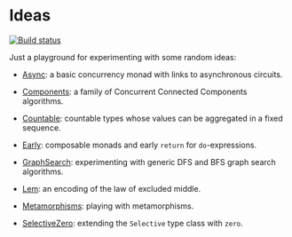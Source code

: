 # Ideas

[![Build status](https://img.shields.io/github/workflow/status/snowleopard/ideas/ci/main.svg)](https://github.com/snowleopard/ideas/actions)

Just a playground for experimenting with some random ideas:

* [Async](https://github.com/snowleopard/ideas/blob/main/src/Async.hs):
  a basic concurrency monad with links to asynchronous circuits.

* [Components](https://github.com/snowleopard/ideas/blob/main/src/Components.hs):
  a family of Concurrent Connected Components algorithms.

* [Countable](https://github.com/snowleopard/ideas/blob/main/src/Countable.hs):
  countable types whose values can be aggregated in a fixed sequence.

* [Early](https://github.com/snowleopard/ideas/blob/main/src/Early.hs):
  composable monads and early `return` for `do`-expressions.

* [GraphSearch](https://github.com/snowleopard/ideas/blob/main/src/GraphSearch.hs):
  experimenting with generic DFS and BFS graph search algorithms.

* [Lem](https://github.com/snowleopard/ideas/blob/main/src/Lem.hs):
  an encoding of the law of excluded middle.

* [Metamorphisms](https://github.com/snowleopard/ideas/blob/main/src/Metamorphisms.hs):
  playing with metamorphisms.

* [SelectiveZero](https://github.com/snowleopard/ideas/blob/main/src/SelectiveZero.hs):
  extending the `Selective` type class with `zero`.
